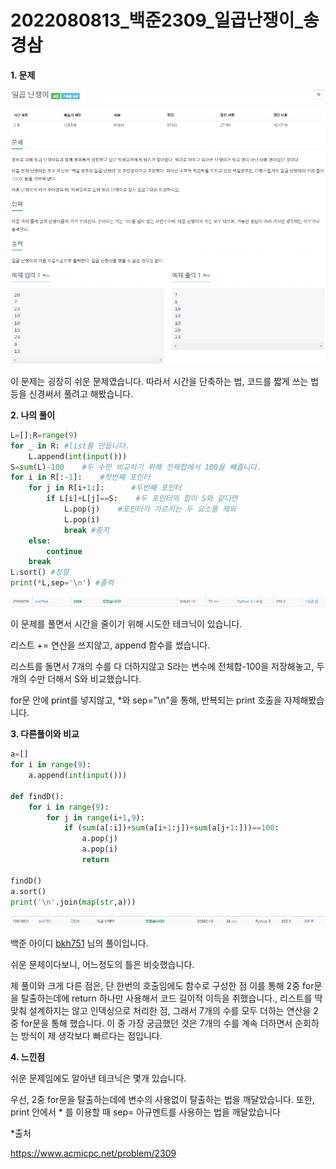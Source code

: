 # 2022080813_백준2309_일곱난쟁이_송경삼

**1. 문제**

![](20220813_백준2309_일곱난쟁이_assets/2022-08-13-22-04-47-image.png)

이 문제는 굉장히 쉬운 문제였습니다. 따라서 시간을 단축하는 법, 코드를 짧게 쓰는 법 등을 신경써서 풀려고 해봤습니다.



**2. 나의 풀이**

```python
L=[];R=range(9)
for _ in R: #list를 만듭니다.
    L.append(int(input()))
S=sum(L)-100    #두 수만 비교하기 위해 전체합에서 100을 빼줍니다.
for i in R[:-1]:    #첫번째 포인터
    for j in R[i+1:]:      #두번째 포인터
        if L[i]+L[j]==S:    #두 포인터의 합이 S와 같다면
            L.pop(j)    #포인터가 가르키는 두 요소를 제외
            L.pop(i)
            break #중지
    else:
        continue
    break  
L.sort() #정렬
print(*L,sep='\n') #출력
```

![](20220813_백준2309_일곱난쟁이_assets/2022-08-13-21-58-16-image.png)

이 문제를 풀면서 시간을 줄이기 위해 시도한 테크닉이 있습니다.

리스트 += 연산을 쓰지않고, append 함수를 썼습니다.

리스트를 돌면서 7개의 수를 다 더하지않고 S라는 변수에 전체합-100을 저장해놓고, 두개의 수만 더해서 S와 비교했습니다.

for문 안에 print를 넣지않고, *와 sep="\n"을 통해, 반복되는 print 호출을 자제해봤습니다.



**3. 다른풀이와 비교**

```python
a=[]
for i in range(9):
    a.append(int(input()))

def findD():
    for i in range(9):
        for j in range(i+1,9):
            if (sum(a[:i])+sum(a[i+1:j])+sum(a[j+1:]))==100:
                a.pop(j)
                a.pop(i)
                return

findD()
a.sort()
print('\n'.join(map(str,a)))
```

![](20220813_백준2309_일곱난쟁이_assets/2022-08-13-22-21-30-image.png)

백준 아이디 [bkh751](https://www.acmicpc.net/user/bkh751) 님의 풀이입니다.

쉬운 문제이다보니, 어느정도의 틀은 비슷했습니다.

제 풀이와 크게 다른 점은, 단 한번의 호출임에도 함수로 구성한 점 이를 통해 2중 for문을 탈출하는데에 return 하나만 사용해서 코드 길이적 이득을 취했습니다., 리스트를 딱맞춰 설계하지는 않고 인덱싱으로 처리한 점, 그래서 7개의 수를 모두 더하는 연산을 2중 for문을 통해 했습니다. 이 중 가장 궁금했던 것은 7개의 수를 계속 더하면서 순회하는 방식이 제 생각보다 빠르다는 점입니다.



**4. 느낀점**



쉬운 문제임에도 알아낸 테크닉은 몇개 있습니다.

우선, 2중 for문을 탈출하는데에 변수의 사용없이 탈출하는 법을 깨달았습니다. 또한, print 안에서 \* 를 이용할 때 sep= 아규멘트를 사용하는 법을 깨달았습니다





*출처

https://www.acmicpc.net/problem/2309






































